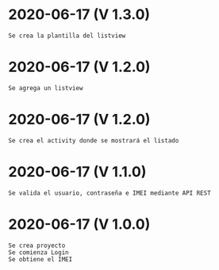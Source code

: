 # 2020-06-17 (V 1.3.0)
    Se crea la plantilla del listview
# 2020-06-17 (V 1.2.0)
    Se agrega un listview
# 2020-06-17 (V 1.2.0)
    Se crea el activity donde se mostrará el listado
# 2020-06-17 (V 1.1.0)
    Se valida el usuario, contraseña e IMEI mediante API REST
# 2020-06-17 (V 1.0.0)
    Se crea proyecto
    Se comienza Login
    Se obtiene el IMEI